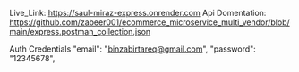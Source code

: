 Live_Link: https://saul-miraz-express.onrender.com
Api Domentation: https://github.com/zabeer001/ecommerce_microservice_multi_vendor/blob/main/express.postman_collection.json

Auth Credentials 
"email": "binzabirtareq@gmail.com",
"password": "12345678",

